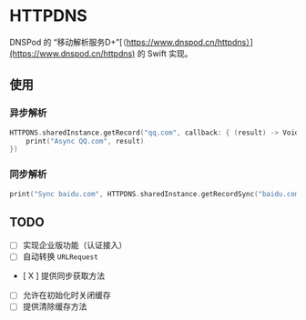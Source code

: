 # HTTPDNS

DNSPod 的 “移动解析服务D+”[（https://www.dnspod.cn/httpdns）](https://www.dnspod.cn/httpdns) 的 Swift 实现。

## 使用

### 异步解析

```swift
HTTPDNS.sharedInstance.getRecord("qq.com", callback: { (result) -> Void in
	print("Async QQ.com", result)
})
```

### 同步解析

```swift
print("Sync baidu.com", HTTPDNS.sharedInstance.getRecordSync("baidu.com"))
```

## TODO

- [ ] 实现企业版功能（认证接入）
- [ ] 自动转换 `URLRequest`
- [ X ] 提供同步获取方法
- [ ] 允许在初始化时关闭缓存
- [ ] 提供清除缓存方法
